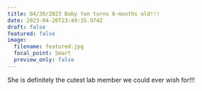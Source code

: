 ```yaml
---
title: 04/30/2023 Baby Yan turns 6-months old!!!
date: 2023-04-26T23:49:15.974Z
draft: false
featured: false
image:
  filename: featured.jpg
  focal_point: Smart
  preview_only: false
---
```

S﻿he is definitely the cutest lab member we could ever wish for!!!